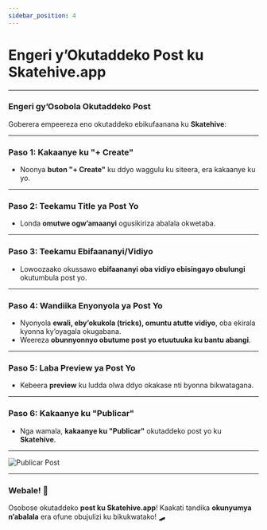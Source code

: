 ```yaml
---
sidebar_position: 4
---
```


# Engeri y’Okutaddeko Post ku Skatehive.app

---

### **Engeri gy’Osobola Okutaddeko Post**  

Goberera empeereza eno okutaddeko ebikufaanana ku **Skatehive**:  

---

### **Paso 1: Kakaanye ku "+ Create"**  

- Noonya **buton "+ Create"** ku ddyo waggulu ku siteera, era kakaanye ku yo.  

---

### **Paso 2: Teekamu Title ya Post Yo**  

- Londa **omutwe ogw’amaanyi** ogusikiriza abalala okwetaba.  

---

### **Paso 3: Teekamu Ebifaananyi/Vidiyo**  

- Lowoozaako okussawo **ebifaananyi oba vidiyo ebisingayo obulungi** okutumbula post yo.  

---

### **Paso 4: Wandiika Enyonyola ya Post Yo**  

- Nyonyola **ewali, eby’okukola (tricks), omuntu atutte vidiyo**, oba ekirala kyonna ky’oyagala okugabana.  
- Weereza **obunnyonnyo obutume post yo etuutuuka ku bantu abangi**.  

---

### **Paso 5: Laba Preview ya Post Yo**  

- Kebeera **preview** ku ludda olwa ddyo okakase nti byonna bikwatagana.  

---

### **Paso 6: Kakaanye ku "Publicar"**  

- Nga wamala, **kakaanye ku "Publicar"** okutaddeko post yo ku **Skatehive**.  

---

![Publicar Post](@site/src/assets/Tuto--basic/1.png)  

---

### **Webale! 🎉**  

Osobose okutaddeko **post ku Skatehive.app**! Kaakati tandika **okunyumya n’abalala** era ofune obujulizi ku bikukwatako! 🛹